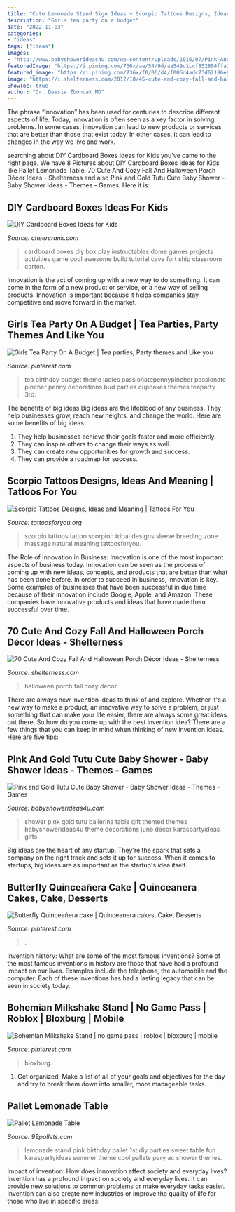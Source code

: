 ```yaml
---
title: "Cute Lemonade Stand Sign Ideas ~ Scorpio Tattoos Designs, Ideas And Meaning"
description: "Girls tea party on a budget"
date: "2022-11-03"
categories:
- "ideas"
tags: ["ideas"]
images:
- "http://www.babyshowerideas4u.com/wp-content/uploads/2016/07/Pink-And-Gold-Tutu-Cute-Baby-Shower-Gift-Table-600x900.jpg"
featuredImage: "https://i.pinimg.com/736x/aa/54/9d/aa549d1ccf852804ffa212b34b51bc9a.jpg"
featured_image: "https://i.pinimg.com/736x/f0/06/d4/f006d4adc73d62186e889449fe6e2013.jpg"
image: "https://i.shelterness.com/2012/10/45-cute-and-cozy-fall-and-halloween-porch-decor-ideas-24-775x1163.jpg"
ShowToc: true
author: "Dr. Dessie Zboncak MD"
---
```



The phrase “innovation” has been used for centuries to describe different aspects of life. Today, innovation is often seen as a key factor in solving problems. In some cases, innovation can lead to new products or services that are better than those that exist today. In other cases, it can lead to changes in the way we live and work.

	

		
searching about DIY Cardboard Boxes Ideas for Kids you've came to the right page. We have 8 Pictures about DIY Cardboard Boxes Ideas for Kids like Pallet Lemonade Table, 70 Cute And Cozy Fall And Halloween Porch Décor Ideas - Shelterness and also Pink and Gold Tutu Cute Baby Shower - Baby Shower Ideas - Themes - Games. Here it is:
		
    
## DIY Cardboard Boxes Ideas For Kids

<img loading=lazy src="http://www.cheercrank.com/wp-content/uploads/2016/06/15-ideas-on-how-to-use-cardboard-boxes-for-kids.jpg" onerror="this.onerror=null;this.src='https://tse1.mm.bing.net/th?id=OIP.tjr8fegkIe-OVuBoX68uAAHaJ4&amp;pid=15.1';" alt="DIY Cardboard Boxes Ideas for Kids">

_Source: cheercrank.com_

>cardboard boxes diy box play instructables dome games projects activities game cool awesome build tutorial cave fort ship classroom carton. 

	

Innovation is the act of coming up with a new way to do something. It can come in the form of a new product or service, or a new way of selling products. Innovation is important because it helps companies stay competitive and move forward in the market.

    
## Girls Tea Party On A Budget | Tea Parties, Party Themes And Like You

<img loading=lazy src="https://s-media-cache-ak0.pinimg.com/736x/19/f4/34/19f4344935d19b010473744c60d43b8b.jpg" onerror="this.onerror=null;this.src='https://tse2.mm.bing.net/th?id=OIP.xnJhfeT8IJvKxxynyHO_uwHaLH&amp;pid=15.1';" alt="Girls Tea Party On A Budget | Tea parties, Party themes and Like you">

_Source: pinterest.com_

>tea birthday budget theme ladies passionatepennypincher passionate pincher penny decorations bud parties cupcakes themes teaparty 3rd. 

	

The benefits of big ideas
Big ideas are the lifeblood of any business. They help businesses grow, reach new heights, and change the world. Here are some benefits of big ideas:
1. They help businesses achieve their goals faster and more efficiently.
2. They can inspire others to change their ways as well.
3. They can create new opportunities for growth and success.
4. They can provide a roadmap for success.

    
## Scorpio Tattoos Designs, Ideas And Meaning | Tattoos For You

<img loading=lazy src="http://www.tattoosforyou.org/wp-content/uploads/2013/10/Scorpio-Tattoo-Sleeve.jpg" onerror="this.onerror=null;this.src='https://tse1.mm.bing.net/th?id=OIP.O1NFmfmZMijWJbjcQ1-05gHaJ6&amp;pid=15.1';" alt="Scorpio Tattoos Designs, Ideas and Meaning | Tattoos For You">

_Source: tattoosforyou.org_

>scorpio tattoos tattoo scorpion tribal designs sleeve breeding zone massage natural meaning tattoosforyou. 

	

The Role of Innovation in Business:
Innovation is one of the most important aspects of business today. Innovation can be seen as the process of coming up with new ideas, concepts, and products that are better than what has been done before. In order to succeed in business, innovation is key. Some examples of businesses that have been successful in due time because of their innovation include Google, Apple, and Amazon. These companies have innovative products and ideas that have made them successful over time.

    
## 70 Cute And Cozy Fall And Halloween Porch Décor Ideas - Shelterness

<img loading=lazy src="https://i.shelterness.com/2012/10/45-cute-and-cozy-fall-and-halloween-porch-decor-ideas-24-775x1163.jpg" onerror="this.onerror=null;this.src='https://tse3.mm.bing.net/th?id=OIP.iXykIEoIt3Wss0I2uli_0gHaLH&amp;pid=15.1';" alt="70 Cute And Cozy Fall And Halloween Porch Décor Ideas - Shelterness">

_Source: shelterness.com_

>halloween porch fall cozy decor. 

	

There are always new invention ideas to think of and explore. Whether it's a new way to make a product, an innovative way to solve a problem, or just something that can make your life easier, there are always some great ideas out there. So how do you come up with the best invention idea? There are a few things that you can keep in mind when thinking of new invention ideas. Here are five tips: 

    
## Pink And Gold Tutu Cute Baby Shower - Baby Shower Ideas - Themes - Games

<img loading=lazy src="http://www.babyshowerideas4u.com/wp-content/uploads/2016/07/Pink-And-Gold-Tutu-Cute-Baby-Shower-Gift-Table-600x900.jpg" onerror="this.onerror=null;this.src='https://tse4.mm.bing.net/th?id=OIP._DIXq2DftR9x_fsuZqDWMwHaLH&amp;pid=15.1';" alt="Pink and Gold Tutu Cute Baby Shower - Baby Shower Ideas - Themes - Games">

_Source: babyshowerideas4u.com_

>shower pink gold tutu ballerina table gift themed themes babyshowerideas4u theme decorations june decor karaspartyideas gifts. 

	

Big ideas are the heart of any startup. They're the spark that sets a company on the right track and sets it up for success. When it comes to startups, big ideas are as important as the startup's idea itself. 

    
## Butterfly Quinceañera Cake | Quinceanera Cakes, Cake, Desserts

<img loading=lazy src="https://i.pinimg.com/736x/f0/06/d4/f006d4adc73d62186e889449fe6e2013.jpg" onerror="this.onerror=null;this.src='https://tse1.mm.bing.net/th?id=OIP.HiVIDt9hbn0701ynNBFKgQHaJ3&amp;pid=15.1';" alt="Butterfly Quinceañera cake | Quinceanera cakes, Cake, Desserts">

_Source: pinterest.com_

>. 

	

Invention history: What are some of the most famous inventions?
Some of the most famous inventions in history are those that have had a profound impact on our lives. Examples include the telephone, the automobile and the computer. Each of these inventions has had a lasting legacy that can be seen in society today.

    
## Bohemian Milkshake Stand | No Game Pass | Roblox | Bloxburg | Mobile

<img loading=lazy src="https://i.pinimg.com/736x/aa/54/9d/aa549d1ccf852804ffa212b34b51bc9a.jpg" onerror="this.onerror=null;this.src='https://tse1.mm.bing.net/th?id=OIP.ie0bK3a2_E75vgFrvgwSvAHaFj&amp;pid=15.1';" alt="Bohemian Milkshake Stand | no game pass | roblox | bloxburg | mobile">

_Source: pinterest.com_

>bloxburg. 

	

1. Get organized. Make a list of all of your goals and objectives for the day and try to break them down into smaller, more manageable tasks.

    
## Pallet Lemonade Table

<img loading=lazy src="https://www.99pallets.com/wp-content/uploads/2014/01/pallet-lemonade-stand-2.jpg" onerror="this.onerror=null;this.src='https://tse2.mm.bing.net/th?id=OIP.yBkCtJgTQkEhmRceGBuThQHaKO&amp;pid=15.1';" alt="Pallet Lemonade Table">

_Source: 99pallets.com_

>lemonade stand pink birthday pallet 1st diy parties sweet table fun karaspartyideas summer theme cool pallets pary ac shower themes. 

	

Impact of invention: How does innovation affect society and everyday lives?
Invention has a profound impact on society and everyday lives. It can provide new solutions to common problems or make everyday tasks easier. Invention can also create new industries or improve the quality of life for those who live in specific areas.

